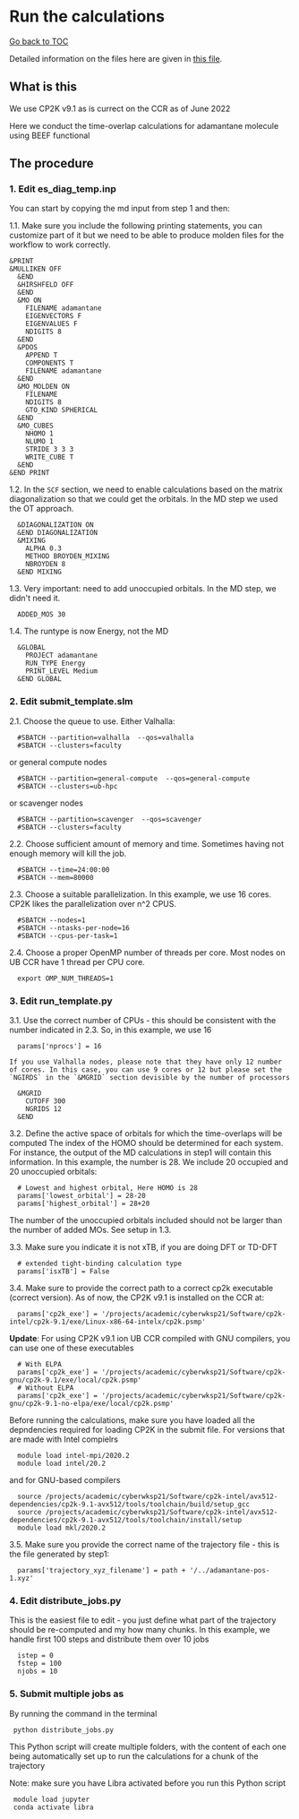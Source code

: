# Run the calculations

[Go back to TOC](../../../../../../README.md)

Detailed information on the files here are given in [this file](../../../README.md). 

## What is this
  
 We use CP2K v9.1 as is currect on the CCR as of June 2022
 
 Here we conduct the time-overlap calculations for adamantane molecule using BEEF functional

## The procedure

### 1. Edit es_diag_temp.inp 

 You can start by copying the md input from step 1 and then:

  1.1. Make sure you include the following printing statements, you can customize part of it
  but we need to be able to produce molden files for the workflow to work correctly.

    &PRINT
    &MULLIKEN OFF
      &END
      &HIRSHFELD OFF
      &END
      &MO ON
        FILENAME adamantane
        EIGENVECTORS F
        EIGENVALUES F
        NDIGITS 8
      &END
      &PDOS
        APPEND T
        COMPONENTS T
        FILENAME adamantane
      &END
      &MO_MOLDEN ON
        FILENAME
        NDIGITS 8
        GTO_KIND SPHERICAL
      &END
      &MO_CUBES
        NHOMO 1
        NLUMO 1
        STRIDE 3 3 3
        WRITE_CUBE T
      &END
    &END PRINT

  1.2. In the `SCF` section, we need to enable calculations based on the matrix diagonalization
  so that we could get the orbitals. In the MD step we used the OT approach.

      &DIAGONALIZATION ON
      &END DIAGONALIZATION
      &MIXING
        ALPHA 0.3
        METHOD BROYDEN_MIXING
        NBROYDEN 8
      &END MIXING

  1.3. Very important: need to add unoccupied orbitals. In the MD step, we didn't need it.

      ADDED_MOS 30

  1.4. The runtype is now Energy, not the MD

      &GLOBAL
        PROJECT adamantane
        RUN_TYPE Energy
        PRINT_LEVEL Medium
      &END GLOBAL


### 2. Edit submit_template.slm 

  2.1. Choose the queue to use. Either Valhalla:

      #SBATCH --partition=valhalla  --qos=valhalla
      #SBATCH --clusters=faculty

  or general compute nodes

      #SBATCH --partition=general-compute  --qos=general-compute
      #SBATCH --clusters=ub-hpc

  or scavenger nodes

      #SBATCH --partition=scavenger  --qos=scavenger
      #SBATCH --clusters=faculty


  2.2. Choose sufficient amount of memory and time. Sometimes having not enough memory will kill the job.

      #SBATCH --time=24:00:00
      #SBATCH --mem=80000


  2.3. Choose a suitable parallelization. In this example, we use 16 cores. 
       CP2K likes the parallelization over n^2 CPUS.

      #SBATCH --nodes=1
      #SBATCH --ntasks-per-node=16
      #SBATCH --cpus-per-task=1

  2.4. Choose a proper OpenMP number of threads per core. Most nodes on UB CCR have 1 thread per CPU core.

      export OMP_NUM_THREADS=1

  
### 3. Edit run_template.py

  3.1. Use the correct number of CPUs - this should be consistent with the 
    number indicated in 2.3. So, in this example, we use 16

      params['nprocs'] = 16

    If you use Valhalla nodes, please note that they have only 12 number of cores. In this case, you can use 9 cores or 12 but please set the `NGIRDS` in the `&MGRID` section devisible by the number of processors

      &MGRID
        CUTOFF 300
        NGRIDS 12
      &END 


  3.2. Define the active space of orbitals for which the time-overlaps will be computed
     The index of the HOMO should be determined for each system. For instance, the output of the
     MD calculations in step1 will contain this information. In this example, the number is 28.
     We include 20 occupied and 20 unoccupied orbitals:

      # Lowest and highest orbital, Here HOMO is 28
      params['lowest_orbital'] = 28-20
      params['highest_orbital'] = 28+20

   The number of the unoccupied orbitals included should not be larger than the number of added MOs.
   See setup in 1.3.

   3.3. Make sure you indicate it is not xTB, if you are doing DFT or TD-DFT

      # extended tight-binding calculation type
      params['isxTB'] = False

   3.4. Make sure to provide the correct path to a correct cp2k executable (correct version). 
   As of now, the CP2K v9.1 is installed on the CCR at:

      params['cp2k_exe'] = '/projects/academic/cyberwksp21/Software/cp2k-intel/cp2k-9.1/exe/Linux-x86-64-intelx/cp2k.psmp'

   **Update**: For using CP2K v9.1 ion UB CCR compiled with GNU compilers, you can use one of these executables

      # With ELPA 
      params['cp2k_exe'] = '/projects/academic/cyberwksp21/Software/cp2k-gnu/cp2k-9.1/exe/local/cp2k.psmp'
      # Without ELPA
      params['cp2k_exe'] = '/projects/academic/cyberwksp21/Software/cp2k-gnu/cp2k-9.1-no-elpa/exe/local/cp2k.psmp'

   Before running the calculations, make sure you have loaded all the depndencies required for loading CP2K in the submit file. For versions that are made with Intel compielrs

      module load intel-mpi/2020.2
      module load intel/20.2

   and for GNU-based compilers

      source /projects/academic/cyberwksp21/Software/cp2k-intel/avx512-dependencies/cp2k-9.1-avx512/tools/toolchain/build/setup_gcc
      source /projects/academic/cyberwksp21/Software/cp2k-intel/avx512-dependencies/cp2k-9.1-avx512/tools/toolchain/install/setup
      module load mkl/2020.2
 
   3.5. Make sure you provide the correct name of the trajectory file - this is the file generated by step1:

      params['trajectory_xyz_filename'] = path + '/../adamantane-pos-1.xyz'
 

### 4. Edit distribute_jobs.py  

  This is the easiest file to edit - you just define what part of the trajectory should be re-computed
  and my how many chunks. In this example, we handle first 100 steps and distribute them over 10 jobs

      istep = 0
      fstep = 100
      njobs = 10


### 5. Submit multiple jobs as

  By running the command in the terminal

     python distribute_jobs.py

 This Python script will create multiple folders, with the content of each one
 being automatically set up to run the calculations for a chunk of the trajectory

 Note: make sure you have Libra activated before you run this Python script

     module load jupyter
     conda activate libra
